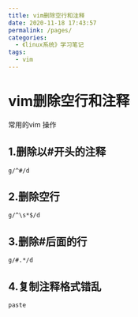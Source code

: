 ```yaml
---
title: vim删除空行和注释
date: 2020-11-18 17:43:57
permalink: /pages/
categories:
  - 《linux系统》学习笔记
tags:
  - vim
---
```

# vim删除空行和注释

常用的vim 操作

## 1.删除以#开头的注释
`g/^#/d`

## 2.删除空行
`g/^\s*$/d`

## 3.删除#后面的行
`g/#.*/d`

## 4.复制注释格式错乱
`paste`


